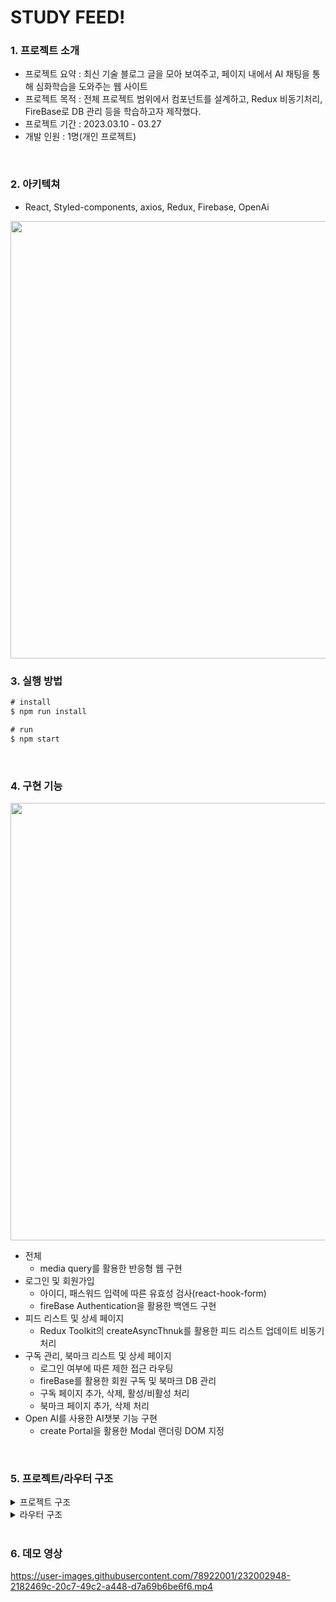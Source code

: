 # STUDY FEED!

### 1. 프로젝트 소개

- 프로젝트 요약 : 최신 기술 블로그 글을 모아 보여주고, 페이지 내에서 AI 채팅을 통해 심화학습을 도와주는 웹 사이트
- 프로젝트 목적 : 전체 프로젝트 범위에서 컴포넌트를 설계하고, Redux 비동기처리, FireBase로 DB 관리 등을 학습하고자 제작했다.  
- 프로젝트 기간 : 2023.03.10 - 03.27
- 개발 인원 : 1명(개인 프로젝트)

<br />

### 2. 아키텍쳐

- React, Styled-components, axios, Redux, Firebase, OpenAi

<img src="https://user-images.githubusercontent.com/78922001/232003359-6a79230d-78ec-4988-bbad-3195883d2ef9.png"  width="700" />
   
                                                                                                                                     
<br />

### 3. 실행 방법

```jsx
# install
$ npm run install

# run
$ npm start
```

<br />

### 4. 구현 기능
<img src="https://user-images.githubusercontent.com/78922001/232010228-da2367cf-f7b5-42e1-ab46-d7d06f940459.png"  width="700" />

- 전체
  - media query를 활용한 반응형 웹 구현
- 로그인 및 회원가입
  - 아이디, 패스워드 입력에 따른 유효성 검사(react-hook-form)
  - fireBase Authentication을 활용한 백엔드 구현
- 피드 리스트 및 상세 페이지
  - Redux Toolkit의 createAsyncThnuk를 활용한 피드 리스트 업데이트 비동기 처리
- 구독 관리, 북마크 리스트 및 상세 페이지
  - 로그인 여부에 따른 제한 접근 라우팅
  - fireBase를 활용한 회원 구독 및 북마크 DB 관리
  - 구독 페이지 추가, 삭제, 활성/비활성 처리
  - 북마크 페이지 추가, 삭제 처리
- Open AI를 사용한 AI챗봇 기능 구현
  - create Portal을 활용한 Modal 랜더링 DOM 지정

<br />

### 5. 프로젝트/라우터 구조

<details>

<summary>프로젝트 구조</summary>

```jsx
📦src
 ┣ 📂api
 ┃ ┣ 📜aiChatbot.ts
 ┃ ┣ 📜auth.ts
 ┃ ┣ 📜bookmark.ts
 ┃ ┣ 📜subscribe.ts
 ┃ ┣ 📜token.ts
 ┃ ┗ 📜user.ts
 ┣ 📂components
 ┃ ┣ 📂Authorization
 ┃ ┃ ┗ 📜index.tsx
 ┃ ┣ 📂Bookmark
 ┃ ┃ ┗ 📜index.tsx
 ┃ ┣ 📂BookmarkDetail
 ┃ ┃ ┗ 📜index.tsx
 ┃ ┣ 📂Common
 ┃ ┃ ┣ 📂ItemDetail
 ┃ ┃ ┃ ┣ 📜index.tsx
 ┃ ┃ ┃ ┗ 📜style.ts
 ┃ ┃ ┣ 📂PostItem
 ┃ ┃ ┃ ┣ 📜index.tsx
 ┃ ┃ ┃ ┗ 📜style.ts
 ┃ ┃ ┣ 📜Card.tsx
 ┃ ┃ ┗ 📜PageHeader.tsx
 ┃ ┣ 📂FloatingQA
 ┃ ┃ ┣ 📂ChattingModal
 ┃ ┃ ┃ ┣ 📜index.tsx
 ┃ ┃ ┃ ┗ 📜style.ts
 ┃ ┃ ┣ 📜index.tsx
 ┃ ┃ ┗ 📜style.ts
 ┃ ┣ 📂Layout
 ┃ ┃ ┣ 📂Header
 ┃ ┃ ┃ ┣ 📜index.tsx
 ┃ ┃ ┃ ┗ 📜style.ts
 ┃ ┃ ┣ 📂Nav
 ┃ ┃ ┃ ┣ 📜index.tsx
 ┃ ┃ ┃ ┗ 📜style.ts
 ┃ ┃ ┣ 📂SideBar
 ┃ ┃ ┃ ┣ 📜index.tsx
 ┃ ┃ ┃ ┗ 📜style.ts
 ┃ ┃ ┗ 📜index.tsx
 ┃ ┣ 📂Login
 ┃ ┃ ┣ 📜index.tsx
 ┃ ┃ ┗ 📜style.ts
 ┃ ┣ 📂PostDetail
 ┃ ┃ ┗ 📜index.tsx
 ┃ ┣ 📂PostList
 ┃ ┃ ┣ 📂CorsError
 ┃ ┃ ┃ ┣ 📜index.tsx
 ┃ ┃ ┃ ┗ 📜style.ts
 ┃ ┃ ┣ 📂List
 ┃ ┃ ┃ ┗ 📜index.tsx
 ┃ ┃ ┣ 📜index.tsx
 ┃ ┃ ┗ 📜style.ts
 ┃ ┣ 📂Signup
 ┃ ┃ ┣ 📜index.tsx
 ┃ ┃ ┗ 📜style.ts
 ┃ ┗ 📂Subscribe
 ┃ ┃ ┣ 📂AddSubscribeItem
 ┃ ┃ ┃ ┣ 📜index.tsx
 ┃ ┃ ┃ ┗ 📜style.ts
 ┃ ┃ ┣ 📂SubscribeItem
 ┃ ┃ ┃ ┣ 📜index.tsx
 ┃ ┃ ┃ ┗ 📜style.ts
 ┃ ┃ ┗ 📜index.tsx
 ┣ 📂hooks
 ┃ ┣ 📜useAuth.ts
 ┃ ┣ 📜useBookmark.ts
 ┃ ┣ 📜usePostDetail.ts
 ┃ ┣ 📜useRedux.ts
 ┃ ┣ 📜useRouter.ts
 ┃ ┣ 📜useSubscribe.ts
 ┃ ┣ 📜useToggleComponent.ts
 ┃ ┗ 📜useVerifyToken.ts
 ┣ 📂lib
 ┃ ┣ 📂axios
 ┃ ┃ ┗ 📜index.ts
 ┃ ┣ 📂constants
 ┃ ┃ ┗ 📜defaultSubscribeList.ts
 ┃ ┗ 📂token
 ┃ ┃ ┗ 📜index.ts
 ┣ 📂pages
 ┃ ┣ 📜BookmarkDetailPage.tsx
 ┃ ┣ 📜BookmarkPage.tsx
 ┃ ┣ 📜LoginPage.tsx
 ┃ ┣ 📜MainPage.tsx
 ┃ ┣ 📜PostDetailPage.tsx
 ┃ ┣ 📜PostListPage.tsx
 ┃ ┣ 📜SignupPage.tsx
 ┃ ┗ 📜SubcribePage.tsx
 ┣ 📂router
 ┃ ┣ 📜index.tsx
 ┃ ┗ 📜RouterInfo.tsx
 ┣ 📂store
 ┃ ┣ 📜authSlice.ts
 ┃ ┣ 📜index.ts
 ┃ ┗ 📜postSlice.ts
 ┣ 📂styles
 ┃ ┣ 📜color.ts
 ┃ ┣ 📜GlobalStyle.ts
 ┃ ┣ 📜postion.ts
 ┃ ┣ 📜text.ts
 ┃ ┗ 📜z-index.ts
 ┣ 📂types
 ┃ ┣ 📜bookmark.ts
 ┃ ┣ 📜subscribe.ts
 ┃ ┗ 📜userData.ts
 ┣ 📜App.tsx
 ┗ 📜index.tsx
```

</details>

<details>

<summary>라우터 구조</summary>

- / : 메인화면
- /posts : 피드 리스트 보기
- /post/:postId : 피드 자세히 보기
- /bookmark: 북마크한 피드 리스트 보기
- /bookmark/:postId : 북마크한 피드 자세히 보기
- /subscribe: 구독관리
- /login : 로그인
- /signup : 회원가입

</details>


<br />

### 6. 데모 영상

https://user-images.githubusercontent.com/78922001/232002948-2182469c-20c7-49c2-a448-d7a69b6be6f6.mp4

